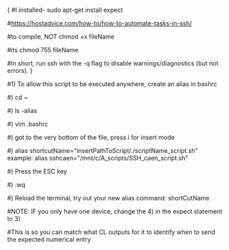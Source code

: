 {
#I installed- sudo apt-get install expect

#https://hostadvice.com/how-to/how-to-automate-tasks-in-ssh/

#to compile, NOT chmod +x fileName

#its chmod 755 fileName

#In short, run ssh with the -q flag to disable warnings/diagnostics (but not errors).
}


#1) To allow this script to be executed anywhere, create an alias in bashrc

#) cd ~

#) ls -alias

#) vim .bashrc

#) got to the very bottom of the file, press i for insert mode

#) alias	 shortcutName="insertPathToScript/./scriptName_script.sh" example: alias sshcaen="/mnt/c/A_scripts/SSH_caen_script.sh"

#) Press the ESC key

#) :wq

#) Reload the terminal, try out your new alias command: shortCutName




#NOTE: IF you only have one device, change the 4) in the expect statement to 3) 


#This is so you can match what CL outputs for it to identify when to send the expected numerical entry